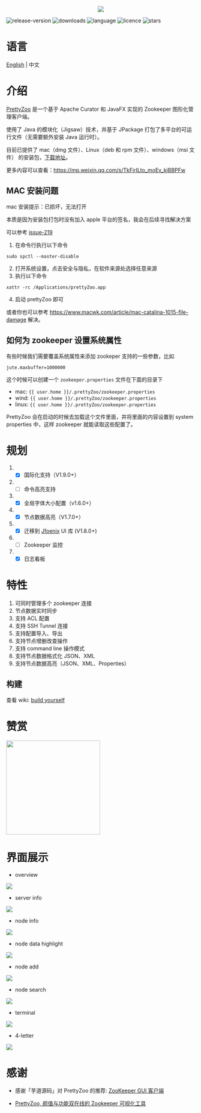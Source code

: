 <p align="center">
    <img src="release/img/icon.png">
</p>

![release-version](https://img.shields.io/github/v/release/vran-dev/prettyZoo?include_prereleases&style=for-the-badge) ![downloads](https://img.shields.io/github/downloads/vran-dev/PrettyZoo/total?style=for-the-badge) ![language](https://img.shields.io/github/languages/top/vran-dev/PrettyZoo?style=for-the-badge) ![licence](https://img.shields.io/github/license/vran-dev/PrettyZoo?style=for-the-badge) ![stars](https://img.shields.io/github/stars/vran-dev/PrettyZoo?style=for-the-badge)

# 语言

[English](README.md)  | 中文

# 介绍

[PrettyZoo](https://github.com/vran-dev/PrettyZoo) 是一个基于 Apache Curator 和 JavaFX 实现的 Zookeeper 图形化管理客户端。

使用了 Java 的模块化（Jigsaw）技术，并基于 JPackage 打包了多平台的可运行文件（无需要额外安装 Java 运行时）。

目前已提供了 mac（dmg 文件）、Linux（deb 和 rpm 文件）、windows（msi 文件） 的安装包，[下载地址](https://github.com/vran-dev/PrettyZoo/releases)。

更多内容可以查看：https://mp.weixin.qq.com/s/TkFirILto_moEv_kjBBPFw

## MAC 安装问题

mac 安装提示：已损坏，无法打开

本质是因为安装包打包时没有加入 apple 平台的签名，我会在后续寻找解决方案

可以参考 [issue-219](https://github.com/vran-dev/PrettyZoo/issues/219)

1. 在命令行执行以下命令

```shell
sudo spctl --master-disable
```

2. 打开系统设置，点击安全与隐私，在软件来源处选择任意来源
3. 执行以下命令

```shell
xattr -rc /Applications/prettyZoo.app
```

4. 启动 prettyZoo 即可

或者你也可以参考 https://www.macwk.com/article/mac-catalina-1015-file-damage  解决。

## 如何为 zookeeper 设置系统属性

有些时候我们需要覆盖系统属性来添加 zookeper 支持的一些参数，比如

```properties
jute.maxbuffer=1000000
```

这个时候可以创建一个 `zookeeper.properties` 文件在下面的目录下

- mac: `{{ user.home }}/.prettyZoo/zookeeper.properties`
- wind: `{{ user.home }}/.prettyZoo/zookeeper.properties`
- linux: `{{ user.home }}/.prettyZoo/zookeeper.properties`

PrettyZoo 会在启动的时候去加载这个文件里面，并将里面的内容设置到 system properties 中，这样 zookeeper 就能读取这些配置了。

# 规划

1. - [x] 国际化支持（V1.9.0+）
2. - [ ] 命令高亮支持
3. - [x] 全局字体大小配置（v1.6.0+）
4. - [x] 节点数据高亮（V1.7.0+）
5. - [x] 迁移到 [Jfoenix](https://github.com/sshahine/JFoenix)  UI 库 (V1.8.0+)
6. - [ ] Zookeeper 监控
7. - [x] 日志看板

# 特性

1. 可同时管理多个 zookeeper 连接
2. 节点数据实时同步
3. 支持 ACL 配置
4. 支持 SSH Tunnel 连接
5. 支持配置导入、导出
6. 支持节点增删改查操作
7. 支持 command line 操作模式
8. 支持节点数据格式化 JSON、XML
9. 支持节点数据高亮（JSON、XML、Properties）



## 构建

查看 wiki: [build yourself](https://github.com/vran-dev/PrettyZoo/wiki/build-yourself)

# 赞赏

<img src="release/img/sponsor.jpg" width="250px"/>

# 界面展示

- overview

![](release/img/main.png)

- server info

![](release/img/server.gif)

- node info

![](release/img/time-format.gif)

- node data highlight

![](release/img/highlight.gif)

- node add

![](release/img/create-node.gif)

- node search

![](release/img/search.gif)

- terminal

![](release/img/terminal.gif)

- 4-letter

![](release/img/4-letter.gif)

# 感谢

- 感谢「芋道源码」对 PrettyZoo 的推荐: [ZooKeeper GUI 客户端](http://vip.iocoder.cn/Zookeeper/PrettyZoo/)

-  [PrettyZoo, 颜值与功能双在线的 Zookeeper 可视化工具](https://mp.weixin.qq.com/s/TkFirILto_moEv_kjBBPFw)
